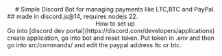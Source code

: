 <center> # Simple Discord Bot for managing payments like LTC,BTC and PayPal.
</center> ## made in discord.js@14, requires nodejs 22. 

<center> How to set up </center>
Go into [discord dev portal](https://discord.com/developers/applications) create application, go into bot and reset token.
Put token in .env and then go into src/commands/ and edit the paypal address ltc or btc.
